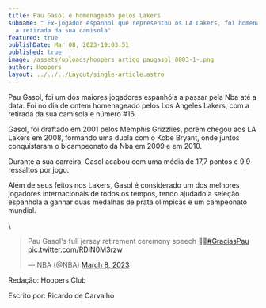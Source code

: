 ```yaml
---
title: Pau Gasol é homenageado pelos Lakers
subname: " Ex-jogador espanhol que representou os LA Lakers, foi homenageado com
  a retirada da sua camisola"
featured: true
publishDate: Mar 08, 2023-19:03:51
published: true
image: /assets/uploads/hoopers_artigo_paugasol_0803-1-.png
author: Hoopers
layout: ../../../Layout/single-article.astro
---
```

<!--StartFragment-->

Pau Gasol, foi um dos maiores jogadores espanhóis a passar pela Nba até a data. Foi no dia de ontem homenageado pelos Los Angeles Lakers, com a retirada da sua camisola e número #16.



Gasol, foi draftado em 2001 pelos Memphis Grizzlies, porém chegou aos LA Lakers em 2008, formando uma dupla com o Kobe Bryant, onde juntos conquistaram o bicampeonato da Nba em 2009 e em 2010.

Durante a sua carreira, Gasol acabou com uma média de 17,7 pontos e 9,9 ressaltos por jogo. 



Além de seus feitos nos Lakers, Gasol é considerado um dos melhores jogadores internacionais de todos os tempos, tendo ajudado a seleção espanhola a ganhar duas medalhas de prata olímpicas e um campeonato mundial.

\
<!--StartFragment-->

<blockquote class="twitter-tweet"><p lang="en" dir="ltr">Pau Gasol&#39;s full jersey retirement ceremony speech 💜💛<a href="https://twitter.com/hashtag/GraciasPau?src=hash&amp;ref_src=twsrc%5Etfw">#GraciasPau</a> <a href="https://t.co/RDIN0M3rzw">pic.twitter.com/RDIN0M3rzw</a></p>&mdash; NBA (@NBA) <a href="https://twitter.com/NBA/status/1633332410212405249?ref_src=twsrc%5Etfw">March 8, 2023</a></blockquote> <script async src="https://platform.twitter.com/widgets.js" charset="utf-8"></script>

<!--EndFragment-->



R﻿edação: Hoopers Club

E﻿scrito por: Ricardo de Carvalho

<!--EndFragment-->
